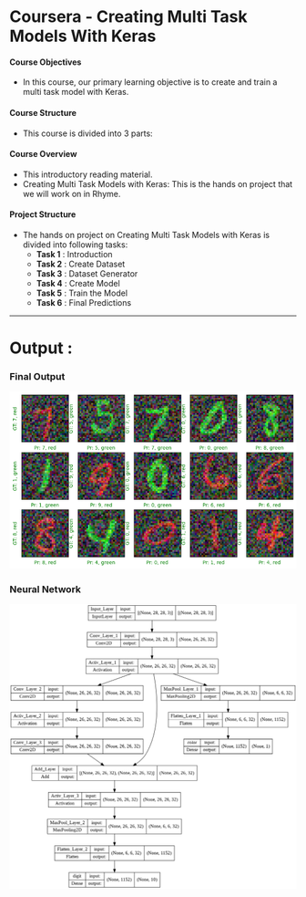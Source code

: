 # Coursera - Creating Multi Task Models With Keras

#### Course Objectives
- In this course, our primary learning objective is to create and train a multi task model with Keras.

#### Course Structure
- This course is divided into 3 parts:

#### Course Overview
- This introductory reading material.
- Creating Multi Task Models with Keras: This is the hands on project that we will work on in Rhyme.

#### Project Structure
- The hands on project on Creating Multi Task Models with Keras is divided into following tasks:
    - **Task 1** : Introduction
    - **Task 2** : Create Dataset
    - **Task 3** : Dataset Generator
    - **Task 4** : Create Model
    - **Task 5** : Train the Model
    - **Task 6** : Final Predictions



---

# Output :

### Final Output
![output_showcase](output_showcase.png)

### Neural Network 
![Neural Network Architecture](Network_Architecture.png)